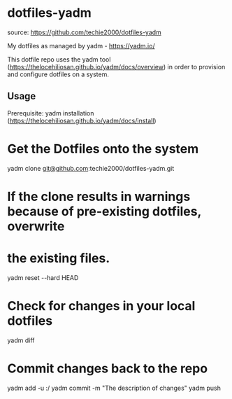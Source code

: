 # dotfiles-yadm

source: https://github.com/techie2000/dotfiles-yadm

My dotfiles as managed by yadm - https://yadm.io/

This dotfile repo uses the yadm tool (https://thelocehiliosan.github.io/yadm/docs/overview) in order to provision and configure dotfiles on a system.

## Usage

Prerequisite: yadm installation (https://thelocehiliosan.github.io/yadm/docs/install)

# Get the Dotfiles onto the system
yadm clone git@github.com:techie2000/dotfiles-yadm.git

# If the clone results in warnings because of pre-existing dotfiles, overwrite
#   the existing files.
yadm reset --hard HEAD

# Check for changes in your local dotfiles
yadm diff

# Commit changes back to the repo
yadm add -u :/
yadm commit -m "The description of changes"
yadm push

